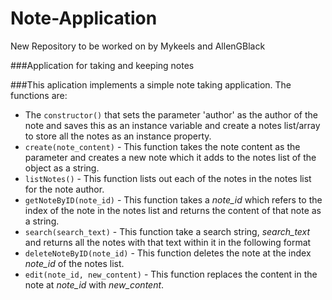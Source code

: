 # Note-Application

New Repository to be worked on by Mykeels and AllenGBlack

###Application for taking and keeping notes

###This aplication implements a simple note taking application. The functions are:

- The `constructor()` that sets the parameter 'author' as the author of the note and saves this as an instance variable and create a notes list/array to store all the notes as an instance property.
- `create(note_content)` - This function takes the note content as the parameter and creates a new note which it adds to the notes list of the object as a string.
- `listNotes()` - This function lists out each of the notes in the notes list for the note author.
- `getNoteByID(note_id)` - This function takes a _*note_id*_ which refers to the index of the note in the notes list and returns the content of that note as a string.
- `search(search_text)` - This function take a search string, _*search_text*_ and returns all the notes with that text within it in the following format
- `deleteNoteByID(note_id)` - This function deletes the note at the index _*note_id*_ of the notes list.
- `edit(note_id, new_content)` - This function replaces the content in the note at _*note_id*_ with _*new_content*_.

